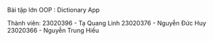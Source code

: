 Bài tập lớn OOP : Dictionary App


Thành viên:
  23020396 - Tạ Quang Linh
  23020376 - Nguyễn Đức Huy
  23020366 - Nguyễn Trung Hiếu
